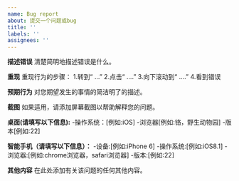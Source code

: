 ```yaml
---
name: Bug report
about: 提交一个问题或bug
title: ''
labels: ''
assignees: ''
---
```


**描述错误**
清楚简明地描述错误是什么。

**重现**
重现行为的步骤：
1.转到“ ...”
2.点击“ ....”
3.向下滚动到“ ....”
4.看到错误

**预期行为**
对您期望发生的事情的简洁明了的描述。

**截图**
如果适用，请添加屏幕截图以帮助解释您的问题。

**桌面(请填写以下信息):**
 -操作系统：[例如:iOS]
 -浏览器[例如:铬，野生动物园]
 -版本[例如:22]

**智能手机（请填写以下信息）：**
 -设备:[例如:iPhone 6]
 -操作系统:[例如:iOS8.1]
 -浏览器:[例如:chrome浏览器，safari浏览器]
 -版本:[例如:22]

**其他内容**
在此处添加有关该问题的任何其他内容。